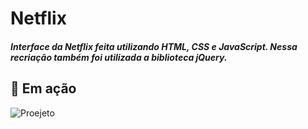 # Netflix

##### Interface da Netflix feita utilizando HTML, CSS e JavaScript. Nessa recriação também foi utilizada a biblioteca jQuery.


## :rocket: Em ação
![Proejeto](https://media.giphy.com/media/NxhpDEAvx8WN86H5Wy/giphy.gif)
